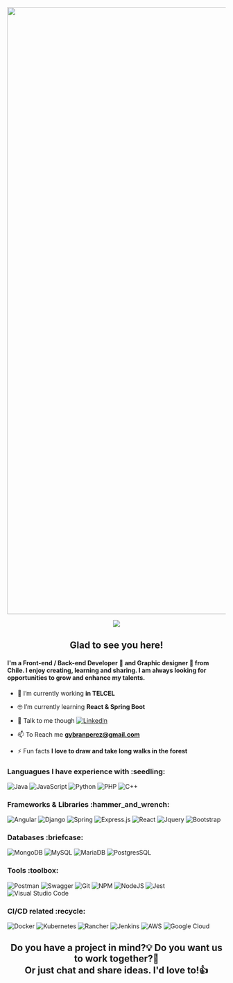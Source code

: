 <img align="center" src="https://i.ibb.co/f4TTqNs/gh-banner.png" width="1400px" alt=""/>
 <!-- retro visitor counter -->
 <p align="center"> 
  <img src="https://profile-counter.glitch.me/NellyGonzalezB/count.svg" />
 </p>

<h2 align="center">Glad to see you here!</h2>

<h4> I'm a Front-end / Back-end Developer 🚀 and Graphic designer 🎨  from Chile. I enjoy creating, learning and sharing. I am always looking for opportunities to grow and enhance my talents. </h4>

- 🔭 I’m currently working **in TELCEL**

- 🤓 I’m currently learning **React & Spring Boot**

- 💬 Talk to me though <a href="http://www.linkedin.com/in/gybranperez" target="_blank" rel="noopener noreferrer">
![LinkedIn](https://img.shields.io/badge/LinkedIn-%231572B6.svg?style=for-the-badge&logo=LinkedIn&logoColor=white)
</a>

- 📫 To Reach me **gybranperez@gmail.com**

- ⚡ Fun facts **I love to draw and take long walks in the forest**


<h3 align="left">Languagues I have experience with :seedling:</h3>

![Java](https://img.shields.io/badge/Java-007396.svg?style=for-the-badge&logo=Java&logoColor=white)
![JavaScript](https://img.shields.io/badge/javascript-%23323330.svg?style=for-the-badge&logo=javascript&logoColor=%23F7DF1E)
![Python](https://img.shields.io/badge/Python%203.x-3776ab.svg?style=for-the-badge&logo=Python&logoColor=white)
![PHP](https://img.shields.io/badge/php-%23777BB4.svg?style=for-the-badge&logo=php&logoColor=white)
![C++](https://img.shields.io/badge/C++-00599c.svg?style=for-the-badge&logo=C++&logoColor=white)

<h3 align="left">Frameworks & Libraries :hammer_and_wrench:</h3>

![Angular](https://img.shields.io/badge/Angular-ea4335.svg?style=for-the-badge&logo=Angular&logoColor=white)
![Django](https://img.shields.io/badge/Django-092e20.svg?style=for-the-badge&logo=Django&logoColor=white)
![Spring](https://img.shields.io/badge/Spring-6db33f.svg?style=for-the-badge&logo=Spring&logoColor=white)
![Express.js](https://img.shields.io/badge/express.js-%23404d59.svg?style=for-the-badge&logo=express&logoColor=%2361DAFB)
![React](https://img.shields.io/badge/react-%2320232a.svg?style=for-the-badge&logo=react&logoColor=%2361DAFB)
![Jquery](https://img.shields.io/badge/Jquery-0769ad.svg?style=for-the-badge&logo=Jquery&logoColor=white)
![Bootstrap](https://img.shields.io/badge/bootstrap-%23563D7C.svg?style=for-the-badge&logo=bootstrap&logoColor=white)

<h3 align="left">Databases :briefcase:</h3>

![MongoDB](https://img.shields.io/badge/MongoDB-%234ea94b.svg?style=for-the-badge&logo=mongodb&logoColor=white)
![MySQL](https://img.shields.io/badge/mysql-%2300f.svg?style=for-the-badge&logo=mysql&logoColor=white)
![MariaDB](https://img.shields.io/badge/MariaDB-003545.svg?style=for-the-badge&logo=MariaDB&logoColor=white)
![PostgresSQL](https://img.shields.io/badge/PostgresSQL-4169e1.svg?style=for-the-badge&logo=PostgresSQL&logoColor=white)

<h3 align="left">Tools :toolbox:</h3>

![Postman](https://img.shields.io/badge/Postman-FF6C37?style=for-the-badge&logo=postman&logoColor=white)
![Swagger](https://img.shields.io/badge/Swagger-85ea2d?style=for-the-badge&logo=Swagger&logoColor=white)
![Git](https://img.shields.io/badge/git-%23F05033.svg?style=for-the-badge&logo=git&logoColor=white)
![NPM](https://img.shields.io/badge/NPM-%23000000.svg?style=for-the-badge&logo=npm&logoColor=white)
![NodeJS](https://img.shields.io/badge/node.js-6DA55F?style=for-the-badge&logo=node.js&logoColor=white)
![Jest](https://img.shields.io/badge/-jest-%23C21325?style=for-the-badge&logo=jest&logoColor=white)
![Visual Studio Code](https://img.shields.io/badge/Visual%20Studio%20Code-007acc?style=for-the-badge&logo=Visual%20Studio%20Code&logoColor=white)

<h3 align="left">CI/CD related :recycle:</h3>

![Docker](https://img.shields.io/badge/docker-%230db7ed.svg?style=for-the-badge&logo=docker&logoColor=white)
![Kubernetes](https://img.shields.io/badge/Kubernetes-326ce5.svg?style=for-the-badge&logo=Kubernetes&logoColor=white)
![Rancher](https://img.shields.io/badge/Rancher-0075a8.svg?style=for-the-badge&logo=Rancher&logoColor=white)
![Jenkins](https://img.shields.io/badge/Jenkins-d24939.svg?style=for-the-badge&logo=Jenkins&logoColor=white)
![AWS](https://img.shields.io/badge/Amazon%20AWS-232f3e.svg?style=for-the-badge&logo=Amazon%20AWS&logoColor=yellow)
![Google Cloud](https://img.shields.io/badge/Google%20Cloud-4285f4.svg?style=for-the-badge&logo=Google%20Cloud&logoColor=white)
 
<!--

<h3 align="left">My Github Stats📈</h3> 


![Anurag's github stats](https://github-readme-stats.vercel.app/api?username=gybranperez&theme=radical&show_icons=true)



<h3 align="left">My Most Used Languages💛</h3> 

![Top Langs](https://github-readme-stats.vercel.app/api/top-langs/?username=gybranperez&theme=radical)
-->


<h2 align="center">Do you have a project in mind?💡 Do you want us to work together?📝<br>
Or just chat and share ideas. I'd love to!👍</h2>